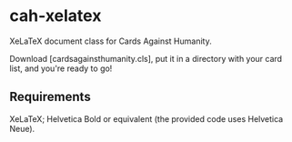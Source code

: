 cah-xelatex
===========

XeLaTeX document class for Cards Against Humanity.

Download [cardsagainsthumanity.cls], put it in a directory with your card list, and you're ready to go!

Requirements
------------

XeLaTeX; Helvetica Bold or equivalent (the provided code uses Helvetica Neue).
